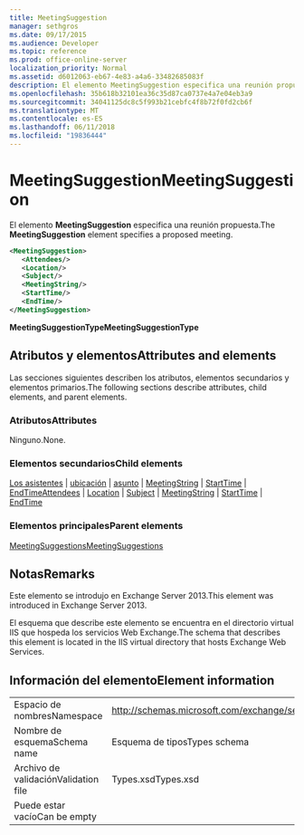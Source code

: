 ```yaml
---
title: MeetingSuggestion
manager: sethgros
ms.date: 09/17/2015
ms.audience: Developer
ms.topic: reference
ms.prod: office-online-server
localization_priority: Normal
ms.assetid: d6012063-eb67-4e83-a4a6-33482685083f
description: El elemento MeetingSuggestion especifica una reunión propuesta.
ms.openlocfilehash: 35b618b32101ea36c35d87ca0737e4a7e04eb3a9
ms.sourcegitcommit: 34041125dc8c5f993b21cebfc4f8b72f0fd2cb6f
ms.translationtype: MT
ms.contentlocale: es-ES
ms.lasthandoff: 06/11/2018
ms.locfileid: "19836444"
---
```

# <a name="meetingsuggestion"></a><span data-ttu-id="ebe0d-103">MeetingSuggestion</span><span class="sxs-lookup"><span data-stu-id="ebe0d-103">MeetingSuggestion</span></span>

<span data-ttu-id="ebe0d-104">El elemento **MeetingSuggestion** especifica una reunión propuesta.</span><span class="sxs-lookup"><span data-stu-id="ebe0d-104">The **MeetingSuggestion** element specifies a proposed meeting.</span></span> 
  
```XML
<MeetingSuggestion>
   <Attendees/>
   <Location/>
   <Subject/>
   <MeetingString/>
   <StartTime/>
   <EndTime/>
</MeetingSuggestion>
```

 <span data-ttu-id="ebe0d-105">**MeetingSuggestionType**</span><span class="sxs-lookup"><span data-stu-id="ebe0d-105">**MeetingSuggestionType**</span></span>
## <a name="attributes-and-elements"></a><span data-ttu-id="ebe0d-106">Atributos y elementos</span><span class="sxs-lookup"><span data-stu-id="ebe0d-106">Attributes and elements</span></span>

<span data-ttu-id="ebe0d-107">Las secciones siguientes describen los atributos, elementos secundarios y elementos primarios.</span><span class="sxs-lookup"><span data-stu-id="ebe0d-107">The following sections describe attributes, child elements, and parent elements.</span></span>
  
### <a name="attributes"></a><span data-ttu-id="ebe0d-108">Atributos</span><span class="sxs-lookup"><span data-stu-id="ebe0d-108">Attributes</span></span>

<span data-ttu-id="ebe0d-109">Ninguno.</span><span class="sxs-lookup"><span data-stu-id="ebe0d-109">None.</span></span>
  
### <a name="child-elements"></a><span data-ttu-id="ebe0d-110">Elementos secundarios</span><span class="sxs-lookup"><span data-stu-id="ebe0d-110">Child elements</span></span>

<span data-ttu-id="ebe0d-111">[Los asistentes](attendees.md) | [ubicación](location.md) | [asunto](subject.md) | [MeetingString](meetingstring.md) | [StartTime](starttime.md) | [EndTime](endtime.md)</span><span class="sxs-lookup"><span data-stu-id="ebe0d-111">[Attendees](attendees.md) | [Location](location.md) | [Subject](subject.md) | [MeetingString](meetingstring.md) | [StartTime](starttime.md) | [EndTime](endtime.md)</span></span>
  
### <a name="parent-elements"></a><span data-ttu-id="ebe0d-112">Elementos principales</span><span class="sxs-lookup"><span data-stu-id="ebe0d-112">Parent elements</span></span>

[<span data-ttu-id="ebe0d-113">MeetingSuggestions</span><span class="sxs-lookup"><span data-stu-id="ebe0d-113">MeetingSuggestions</span></span>](meetingsuggestions.md)
  
## <a name="remarks"></a><span data-ttu-id="ebe0d-114">Notas</span><span class="sxs-lookup"><span data-stu-id="ebe0d-114">Remarks</span></span>

<span data-ttu-id="ebe0d-115">Este elemento se introdujo en Exchange Server 2013.</span><span class="sxs-lookup"><span data-stu-id="ebe0d-115">This element was introduced in Exchange Server 2013.</span></span>
  
<span data-ttu-id="ebe0d-116">El esquema que describe este elemento se encuentra en el directorio virtual IIS que hospeda los servicios Web Exchange.</span><span class="sxs-lookup"><span data-stu-id="ebe0d-116">The schema that describes this element is located in the IIS virtual directory that hosts Exchange Web Services.</span></span>
  
## <a name="element-information"></a><span data-ttu-id="ebe0d-117">Información del elemento</span><span class="sxs-lookup"><span data-stu-id="ebe0d-117">Element information</span></span>

|||
|:-----|:-----|
|<span data-ttu-id="ebe0d-118">Espacio de nombres</span><span class="sxs-lookup"><span data-stu-id="ebe0d-118">Namespace</span></span>  <br/> |http://schemas.microsoft.com/exchange/services/2006/types  <br/> |
|<span data-ttu-id="ebe0d-119">Nombre de esquema</span><span class="sxs-lookup"><span data-stu-id="ebe0d-119">Schema name</span></span>  <br/> |<span data-ttu-id="ebe0d-120">Esquema de tipos</span><span class="sxs-lookup"><span data-stu-id="ebe0d-120">Types schema</span></span>  <br/> |
|<span data-ttu-id="ebe0d-121">Archivo de validación</span><span class="sxs-lookup"><span data-stu-id="ebe0d-121">Validation file</span></span>  <br/> |<span data-ttu-id="ebe0d-122">Types.xsd</span><span class="sxs-lookup"><span data-stu-id="ebe0d-122">Types.xsd</span></span>  <br/> |
|<span data-ttu-id="ebe0d-123">Puede estar vacío</span><span class="sxs-lookup"><span data-stu-id="ebe0d-123">Can be empty</span></span>  <br/> ||
   

